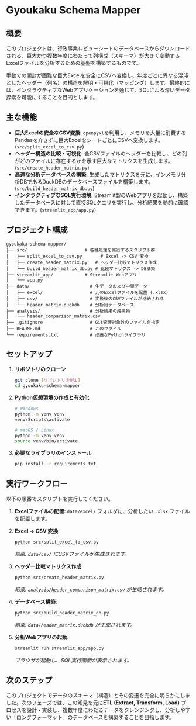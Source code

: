 # Gyoukaku Schema Mapper

## 概要

このプロジェクトは、行政事業レビューシートのデータベースからダウンロードされる、巨大かつ複数年度にわたって列構成（スキーマ）が大きく変動するExcelファイルを分析するための基盤を構築するものです。

手動での開封が困難な巨大Excelを安全にCSVへ変換し、年度ごとに異なる混沌としたヘッダー（列名）の構造を解明・可視化（マッピング）します。最終的には、インタラクティブなWebアプリケーションを通じて、SQLによる深いデータ探索を可能にすることを目的とします。

## 主な機能

- **巨大Excelの安全なCSV変換**: `openpyxl`を利用し、メモリを大量に消費するPandasを介さずに巨大ExcelをシートごとにCSVへ変換します。(`src/split_excel_to_csv.py`)
- **ヘッダー構造の比較・可視化**: 全CSVファイルのヘッダーを比較し、どの列がどのファイルに存在するかを示す巨大なマトリクスを生成します。(`src/create_header_matrix.py`)
- **高速な分析データベースの構築**: 生成したマトリクスを元に、インメモリ分析DBであるDuckDBのデータベースファイルを構築します。(`src/build_header_matrix_db.py`)
- **インタラクティブなSQL実行環境**: Streamlit製のWebアプリを起動し、構築したデータベースに対して直接SQLクエリを実行し、分析結果を動的に確認できます。(`streamlit_app/app.py`)

## プロジェクト構成

```
gyoukaku-schema-mapper/
├── src/                      # 各種処理を実行するスクリプト群
│   ├── split_excel_to_csv.py       # Excel -> CSV 変換
│   ├── create_header_matrix.py   # ヘッダー比較マトリクス作成
│   └── build_header_matrix_db.py # 比較マトリクス -> DB構築
├── streamlit_app/            # Streamlit Webアプリ
│   └── app.py
├── data/                       # 生データおよび中間データ
│   ├── excel/                  # 元のExcelファイルを配置 (.xlsx)
│   ├── csv/                    # 変換後のCSVファイルが格納される
│   └── header_matrix.duckdb    # 分析用データベース
├── analysis/                   # 分析結果の成果物
│   └── header_comparison_matrix.csv
├── .gitignore                  # Git管理対象外のファイルを指定
├── README.md                   # このファイル
└── requirements.txt            # 必要なPythonライブラリ
```

## セットアップ

1. **リポジトリのクローン**
   ```bash
   git clone [リポジトリのURL]
   cd gyoukaku-schema-mapper
   ```

2. **Python仮想環境の作成と有効化**
   ```bash
   # Windows
   python -m venv venv
   venv\Scripts\activate

   # macOS / Linux
   python -m venv venv
   source venv/bin/activate
   ```

3. **必要なライブラリのインストール**
   ```bash
   pip install -r requirements.txt
   ```

## 実行ワークフロー

以下の順番でスクリプトを実行してください。

1. **Excelファイルの配置**: `data/excel/` フォルダに、分析したい `.xlsx` ファイルを配置します。

2. **Excel -> CSV 変換**:
   ```bash
   python src/split_excel_to_csv.py
   ```
   *結果: `data/csv/` にCSVファイルが生成されます。*

3. **ヘッダー比較マトリクス作成**:
   ```bash
   python src/create_header_matrix.py
   ```
   *結果: `analysis/header_comparison_matrix.csv` が生成されます。*

4. **データベース構築**:
   ```bash
   python src/build_header_matrix_db.py
   ```
   *結果: `data/header_matrix.duckdb` が生成されます。*

5. **分析Webアプリの起動**:
   ```bash
   streamlit run streamlit_app/app.py
   ```
   *ブラウザが起動し、SQL実行画面が表示されます。*

## 次のステップ

このプロジェクトでデータのスキーマ（構造）とその変遷を完全に明らかにしました。次のフェーズでは、この知見を元に**ETL (Extract, Transform, Load)** プロセスを設計・実装し、複数年度にわたるデータをクレンジングし、分析しやすい「ロングフォーマット」のデータベースを構築することを目指します。
